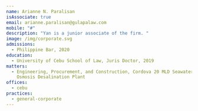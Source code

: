 ```yaml
---
name: Arianne N. Paralisan
isAssociate: true
email: arianne.paralisan@gulapalaw.com
mobile: "#"
description: "Yan is a junior associate of the firm. "
image: /img/corporate.svg
admissions:
  - Philippine Bar, 2020
education:
  - University of Cebu School of Law, Juris Doctor, 2019
matters:
  - Engineering, Procurement, and Construction, Cordova 20 MLD Seawater Reverse
    Osmosis Desalination Plant
offices:
  - cebu
practices:
  - general-corporate
---
```

